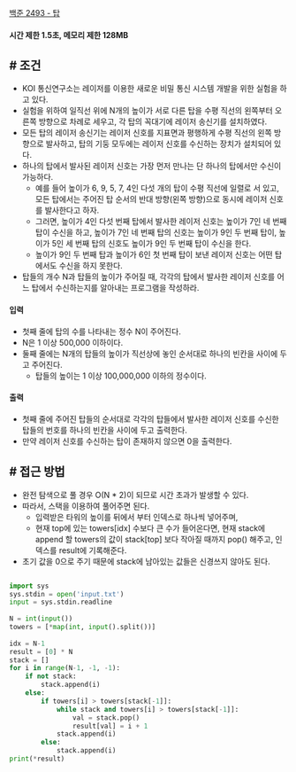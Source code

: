 

[백준 2493 - 탑](https://www.acmicpc.net/problem/2493)

#### **시간 제한 1.5초, 메모리 제한 128MB**


## **# 조건**

- KOI 통신연구소는 레이저를 이용한 새로운 비밀 통신 시스템 개발을 위한 실험을 하고 있다. 
- 실험을 위하여 일직선 위에 N개의 높이가 서로 다른 탑을 수평 직선의 왼쪽부터 오른쪽 방향으로 차례로 세우고, 각 탑의 꼭대기에 레이저 송신기를 설치하였다. 
- 모든 탑의 레이저 송신기는 레이저 신호를 지표면과 평행하게 수평 직선의 왼쪽 방향으로 발사하고, 탑의 기둥 모두에는 레이저 신호를 수신하는 장치가 설치되어 있다. 
- 하나의 탑에서 발사된 레이저 신호는 가장 먼저 만나는 단 하나의 탑에서만 수신이 가능하다. 
	- 예를 들어 높이가 6, 9, 5, 7, 4인 다섯 개의 탑이 수평 직선에 일렬로 서 있고, 모든 탑에서는 주어진 탑 순서의 반대 방향(왼쪽 방향)으로 동시에 레이저 신호를 발사한다고 하자. 
	- 그러면, 높이가 4인 다섯 번째 탑에서 발사한 레이저 신호는 높이가 7인 네 번째 탑이 수신을 하고, 높이가 7인 네 번째 탑의 신호는 높이가 9인 두 번째 탑이, 높이가 5인 세 번째 탑의 신호도 높이가 9인 두 번째 탑이 수신을 한다. 
	- 높이가 9인 두 번째 탑과 높이가 6인 첫 번째 탑이 보낸 레이저 신호는 어떤 탑에서도 수신을 하지 못한다.
- 탑들의 개수 N과 탑들의 높이가 주어질 때, 각각의 탑에서 발사한 레이저 신호를 어느 탑에서 수신하는지를 알아내는 프로그램을 작성하라.


#### **입력**
- 첫째 줄에 탑의 수를 나타내는 정수 N이 주어진다. 
- N은 1 이상 500,000 이하이다. 
- 둘째 줄에는 N개의 탑들의 높이가 직선상에 놓인 순서대로 하나의 빈칸을 사이에 두고 주어진다. 
	- 탑들의 높이는 1 이상 100,000,000 이하의 정수이다.


#### **출력**
- 첫째 줄에 주어진 탑들의 순서대로 각각의 탑들에서 발사한 레이저 신호를 수신한 탑들의 번호를 하나의 빈칸을 사이에 두고 출력한다. 
- 만약 레이저 신호를 수신하는 탑이 존재하지 않으면 0을 출력한다.



## **# 접근 방법**

- 완전 탐색으로 풀 경우 O(N * 2)이 되므로 시간 초과가 발생할 수 있다.
- 따라서, 스택을 이용하여 풀어주면 된다.
	- 입력받은 타워의 높이를 뒤에서 부터 인덱스로 하나씩 넣어주며,
	- 현재 top에 있는 towers[idx] 수보다 큰 수가 들어온다면, 현재 stack에 append 할 towers의 값이 stack[top] 보다 작아질 때까지 pop() 해주고, 인덱스를 result에 기록해준다.
- 초기 값을 0으로 주기 때문에 stack에 남아있는 값들은 신경쓰지 않아도 된다.


```python

import sys  
sys.stdin = open('input.txt')  
input = sys.stdin.readline  
  
N = int(input())  
towers = [*map(int, input().split())]  
  
idx = N-1  
result = [0] * N  
stack = []  
for i in range(N-1, -1, -1):  
    if not stack:  
        stack.append(i)  
    else:  
        if towers[i] > towers[stack[-1]]:  
            while stack and towers[i] > towers[stack[-1]]:  
                val = stack.pop()  
                result[val] = i + 1  
            stack.append(i)  
        else:  
            stack.append(i)  
print(*result)
```